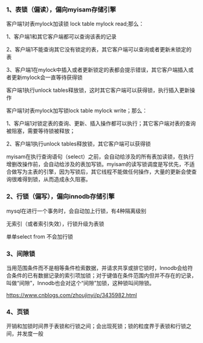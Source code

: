 ### 1、表锁（偏读），偏向myisam存储引擎

客户端1对表mylock加读锁 lock table mylock read;那么：

1、客户端1和其它客户端都可以查询该表的记录

2、客户端1不能查询其它没有锁定的表，其它客户端可以查询或者更新未锁定的表

3、客户端1在mylock中插入或者更新锁定的表都会提示错误，其它客户端插入或者更新mylock会一直等待获得锁

客户端1执行unlock tables释放锁，这时其它客户端可以获得锁，执行插入更新操作



客户端1对表mylock加写锁lock table mylock write；那么：

1、客户端1对锁定表的查询、更新、插入操作都可以执行；其它客户端对表的查询被阻塞，需要等待锁被释放；

2、客户端1执行unlock tables释放锁，其它客户端可以获得锁



myisam在执行查询语句（select）之前，会自动给涉及的所有表加读锁，在执行增删改操作前，会自动给涉及的表加写锁。myisam的读写锁调度是写优先，不适合做写为主表的引擎，因为写锁后，其它线程不能做任何操作，大量的更新会使查询很难得到锁，从而造成永久阻塞。



### 2、行锁（偏写），偏向innodb存储引擎

mysql在进行一个事务时，会自动加上行锁，有4种隔离级别

无索引（或者索引失效），行锁升级为表锁

单单select from  不会加行锁



### 3、间隙锁

当用范围条件而不是相等条件检索数据，并请求共享或排它锁时，Innodb会给符合条件的已有数据记录的索引项加锁；对于键值在条件范围内但并不存在的记录，叫做“间隙”，Innodb也会对这个“间隙”加锁，这种锁叫间隙锁。

<https://www.cnblogs.com/zhoujinyi/p/3435982.html>



### 4、页锁

开销和加锁时间界于表锁和行锁之间；会出现死锁；锁的粒度界于表锁和行锁之间，并发度一般

